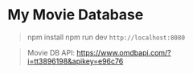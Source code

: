 My Movie Database
===

> npm install
> npm run dev
> `http://localhost:8080`

> Movie DB API: https://www.omdbapi.com/?i=tt3896198&apikey=e96c76